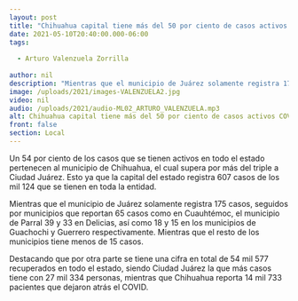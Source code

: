 ```yaml
---
layout: post
title: "Chihuahua capital tiene más del 50 por ciento de casos activos COVID "
date: 2021-05-10T20:40:00.000-06:00
tags:
  
  - Arturo Valenzuela Zorrilla
  
author: nil
description: "Mientras que el municipio de Juárez solamente registra 175 casos."
image: /uploads/2021/images-VALENZUELA2.jpg
video: nil
audio: /uploads/2021/audio-ML02_ARTURO_VALENZUELA.mp3
alt: Chihuahua capital tiene más del 50 por ciento de casos activos COVID 
front: false
section: Local
---
```


Un 54 por ciento de los casos que se tienen activos en todo el estado pertenecen al municipio de Chihuahua, el cual supera por más del triple a Ciudad Juárez. Esto ya que la capital del estado registra 607 casos de los mil 124 que se tienen en toda la entidad.

Mientras que el municipio de Juárez solamente registra 175 casos, seguidos por municipios que reportan 65 casos como en Cuauhtémoc, el municipio de Parral 39 y 33 en Delicias, así como 18 y 15 en los municipios de Guachochi y Guerrero respectivamente. Mientras que el resto de los municipios tiene menos de 15 casos.

Destacando que por otra parte se tiene una cifra en total de 54 mil 577 recuperados en todo el estado, siendo Ciudad Juárez la que más casos tiene con 27 mil 334 personas, mientras que Chihuahua reporta 14 mil 733 pacientes que dejaron atrás el COVID.
